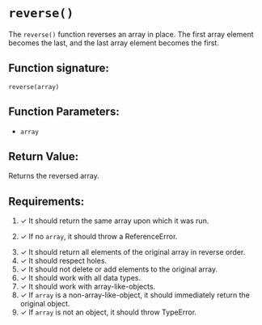 # `reverse()`
The `reverse()` function reverses an array in place. The first array element becomes the last, and the last array element becomes the first.

## Function signature:
    reverse(array)

## Function Parameters:
- `array`

## Return Value:
Returns the reversed array.

## Requirements:
<!-- 1. Basic Returns ✓ -->
1. ✓ It should return the same array upon which it was run.

<!-- 2. Argument Handling ✓ -->
2. ✓ If no `array`, it should throw a ReferenceError.

<!-- 3. Functionality ✓ -->
3. ✓ It should return all elements of the original array in reverse order.
4. ✓ It should respect holes.
5. ✓ It should not delete or add elements to the original array.
6. ✓ It should work with all data types.
7. ✓ It should work with array-like-objects.
8. ✓ If `array` is a non-array-like-object, it should immediately return the original object.
9. ✓ If `array` is not an object, it should throw TypeError.

<!-- 4. Edge Cases ✓ -->


 
